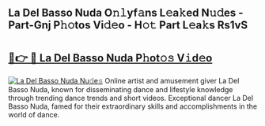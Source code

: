 ## La Del Basso Nuda O𝚗𝚕yf𝚊ns L𝚎a𝚔ed N𝚞𝚍es - Part-Gnj P𝚑𝚘tos Vi𝚍𝚎o - H𝚘𝚝 Part L𝚎a𝚔s Rs1vS

# <h2><a href="http://kf6bfa7.oniu.top/?m=La+Del+Basso+Nuda">🔗👉 🔴 La Del Basso Nuda P𝚑ot𝚘𝚜 V𝚒d𝚎o</a></h2>

[![La Del Basso Nuda Nu𝚍e𝚜](https://i.imgur.com/0qMVB7G.gif)](http://kf6bfa7.oniu.top/?m=La+Del+Basso+Nuda)
Online artist and amusement giver La Del Basso Nuda, known for disseminating dance and lifestyle knowledge through trending dance trends and short videos. Exceptional dancer La Del Basso Nuda, famed for their extraordinary skills and accomplishments in the world of dance.  
